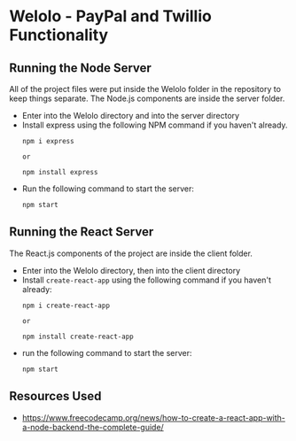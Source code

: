 # Welolo - PayPal and Twillio Functionality


## Running the Node Server
All of the project files were put inside the Welolo folder in the repository to keep things separate. The Node.js components are inside the server folder.

- Enter into the Welolo directory and into the server directory
- Install express using the following NPM command if you haven't already.
    ```
    npm i express 

    or 

    npm install express
    ```
- Run the following command to start the server:
    ```
    npm start
    ```

## Running the React Server
The React.js components of the project are inside the client folder.

- Enter into the Welolo directory, then into the client directory
- Install `create-react-app` using the following command if you haven't already:
    ```
    npm i create-react-app

    or

    npm install create-react-app
    ```
- run the following command to start the server:
    ```
    npm start
    ```

##  Resources Used
- https://www.freecodecamp.org/news/how-to-create-a-react-app-with-a-node-backend-the-complete-guide/